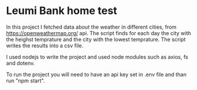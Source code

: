 # Leumi Bank home test

In this project I fetched data about the weather in different cities, from https://openweathermap.org/ api.
The script finds for each day the city with the heighst temprature and the city with the lowest temprature.
The script writes the results into a csv file.

I used nodejs to write the project and used node modules such as axios, fs and dotenv.

To run the project you will need to have an api key set in .env file and than run "npm start".
